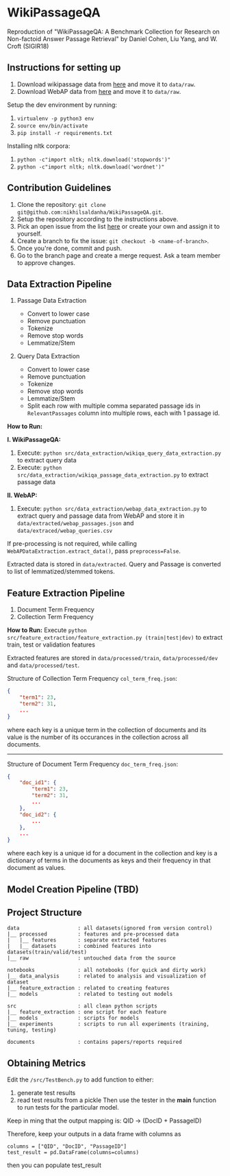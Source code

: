 # WikiPassageQA

Reproduction of "WikiPassageQA: A Benchmark Collection for Research on Non-factoid Answer Passage Retrieval" by Daniel Cohen, Liu Yang, and W. Croft (SIGIR18)

## Instructions for setting up

1. Download wikipassage data from [here](https://ciir.cs.umass.edu/downloads/wikipassageqa/WikiPassageQA) and move it to `data/raw`.
2. Download WebAP data from [here](https://ciir.cs.umass.edu/downloads/WebAP/WebAP.tar.gz) and move it to `data/raw`.

Setup the dev environment by running:

1. `virtualenv -p python3 env`
2. `source env/bin/activate`
3. `pip install -r requirements.txt`

Installing nltk corpora:

1. `python -c"import nltk; nltk.download('stopwords')"`
2. `python -c"import nltk; nltk.download('wordnet')"`

## Contribution Guidelines

1. Clone the repository: `git clone git@github.com:nikhilsaldanha/WikiPassageQA.git`.
2. Setup the repository according to the instructions above.
3. Pick an open issue from the list [here](https://github.com/nikhilsaldanha/WikiPassageQA/issues) or create your own and assign it to yourself.
4. Create a branch to fix the issue: `git checkout -b <name-of-branch>`.
5. Once you're done, commit and push.
6. Go to the branch page and create a merge request. Ask a team member to approve changes.

## Data Extraction Pipeline

1. Passage Data Extraction
   - Convert to lower case
   - Remove punctuation
   - Tokenize
   - Remove stop words
   - Lemmatize/Stem

2. Query Data Extraction
   - Convert to lower case
   - Remove punctuation
   - Tokenize
   - Remove stop words
   - Lemmatize/Stem
   - Split each row with multiple comma separated passage ids in `RelevantPassages` column into multiple rows, each with 1 passage id.

**How to Run:**

**I. WikiPassageQA:**
1. Execute: `python src/data_extraction/wikiqa_query_data_extraction.py` to extract query data
2. Execute: `python src/data_extraction/wikiqa_passage_data_extraction.py` to extract passage data

**II. WebAP:**
1. Execute: `python src/data_extraction/webap_data_extraction.py` to extract query and passage data from WebAP and store it in `data/extracted/webap_passages.json` and `data/extraced/webap_queries.csv`

If pre-processing is not required, while calling `WebAPDataExtraction.extract_data()`, pass `preprocess=False`.

Extracted data is stored in `data/extracted`. Query and Passage is converted to list of lemmatized/stemmed tokens.

## Feature Extraction Pipeline

1. Document Term Frequency
2. Collection Term Frequency

**How to Run:**
Execute `python src/feature_extraction/feature_extraction.py (train|test|dev)` to extract train, test or validation features

Extracted features are stored in `data/processed/train`, `data/processed/dev` and `data/processed/test`.

Structure of Collection Term Frequency `col_term_freq.json`:

```json
{
    "term1": 23,
    "term2": 31,
    ...
}
```

where each key is a unique term in the collection of documents and its value is the number of its occurances in the collection across all documents.

---

Structure of Document Term Frequency `doc_term_freq.json`:

```json
{
    "doc_id1": {
        "term1": 23,
        "term2": 31,
        ...
    },
    "doc_id2": {
        ...
    },
    ...
}
```

where each key is a unique id for a document in the collection and key is a dictionary of terms in the documents as keys and their frequency in that document as values.

## Model Creation Pipeline (TBD)

## Project Structure

```shell
data                   : all datasets(ignored from version control)
|__ processed          : features and pre-processed data
|   |__ features       : separate extracted features
|   |__ datasets       : combined features into datasets(train/valid/test)
|__ raw                : untouched data from the source

notebooks              : all notebooks (for quick and dirty work)
|__ data_analysis      : related to analysis and visualization of dataset
|__ feature_extraction : related to creating features
|__ models             : related to testing out models

src                    : all clean python scripts
|__ feature_extraction : one script for each feature
|__ models             : scripts for models
|__ experiments        : scripts to run all experiments (training, tuning, testing)

documents              : contains papers/reports required
```

## Obtaining Metrics
Edit the `/src/TestBench.py` to add function to either:
1. generate test results
2. read test results from a pickle
Then use the tester in the __main__ function to run tests for the particular model.

Keep  in ming that the output mapping is:
QID -> (DocID + PassageID)

Therefore, keep your outputs in a data frame with columns as
```
columns = ["QID", "DocID", "PassageID"]
test_result = pd.DataFrame(columns=columns)
```
then you can populate test_result